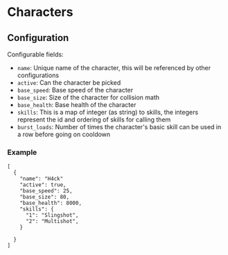 # Characters

## Configuration

Configurable fields:
- `name`: Unique name of the character, this will be referenced by other configurations
- `active`: Can the character be picked
- `base_speed`: Base speed of the character
- `base_size`: Size of the character for collision math
- `base_health`: Base health of the character
- `skills`: This is a map of integer (as string) to skills, the integers represent the id and ordering of skills for calling them
- `burst_loads`: Number of times the character's basic skill can be used in a row before going on cooldown

### Example

```
[
  {
    "name": "H4ck"
    "active": true,
    "base_speed": 25,
    "base_size": 80,
    "base_health": 8000,
    "skills": {
      "1": "Slingshot",
      "2": "Multishot",
    }

  }
]
```
